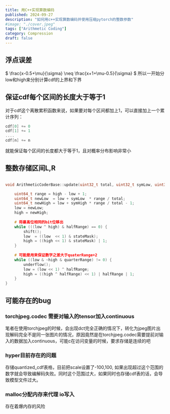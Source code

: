 ```yaml
---
title: 用C++实现算数编码
published: 2024-09-27
description: "如何用c++实现算数编码并使用压缩pytorch的整数参数"
#image: "./cover.jpeg"
tags: ["Arithmetic Coding"]
category: Compression
draft: false
---
```


## 浮点误差

$ \frac{x-0.5+\mu}{\sigma} \neq \frac{x+1+\mu-0.5}{\sigma} $
所以一开始分low和high来分别计算cdf的上界和下界


## 保证cdf每个区间的长度大于等于1

对于cdf这个离散累积函数来说，如果要对每个区间都加上1，可以直接加上一个累计序列：
```c++
cdf[0] += 0
cdf[1] += 1
....
cdf[n] += n
```
就能保证每个区间的长度都大于等于1，且对概率分布影响非常小

## 整数存储区间L,R

```c++

void ArithmeticCoderBase::update(uint32_t total, uint32_t symLow, uint32_t symHigh){

	uint64_t range = high - low + 1;
	uint64_t newLow  = low + symLow  * range / total;
	uint64_t newHigh = low + symHigh * range / total - 1;
	low = newLow;
	high = newHigh;
    
    # 将最高位相同的bit位移出
	while (((low ^ high) & halfRange) == 0) {
		shift();
		low  = ((low  << 1) & stateMask);
		high = ((high << 1) & stateMask) | 1;
	}
    
    # 可能是用来保证数字之差大于quaterRange+2
	while ((low & ~high & quarterRange) != 0) {
		underflow();
		low = (low << 1) ^ halfRange;
		high = ((high ^ halfRange) << 1) | halfRange | 1;
	}
}

```



## 可能存在的bug
### torchjpeg.codec 需要对输入的tensor加入continuous
笔者在使用torchjpeg的时候，会出现dct完全正确的情况下，转化为jpeg图片出现解码完全不是同一张图片的情况，原因竟然是在torchjpeg.codec需要提前对输入的数据加入continuous，可能c在访问变量的时候，要求存储是连续的吧


### hyper目前存在的问题
存储quantized_cdf表格，目前把scale设置了-100,100, 如果出现超过这个范围的数字就会导致编解码失败。同时这个范围过大，如果同时也存储cdf表的话，会导致模型文件过大。

### malloc分配内存来代理 io写入
存在着爆内存的风险



